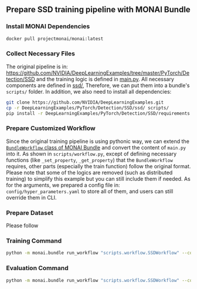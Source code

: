 ## Prepare SSD training pipeline with MONAI Bundle

### Install MONAI Dependencies

```Bash
docker pull projectmonai/monai:latest
```

### Collect Necessary Files

The original pipeline is in: https://github.com/NVIDIA/DeepLearningExamples/tree/master/PyTorch/Detection/SSD and the training logic is defined in [main.py](https://github.com/NVIDIA/DeepLearningExamples/blob/master/PyTorch/Detection/SSD/main.py).
All necessary components are defined in [ssd/](https://github.com/NVIDIA/DeepLearningExamples/tree/master/PyTorch/Detection/SSD/ssd), Therefore, we can put them into a bundle's `scripts/` folder. In addition, we also need to install all dependencies:

```Bash
git clone https://github.com/NVIDIA/DeepLearningExamples.git
cp -r DeepLearningExamples/PyTorch/Detection/SSD/ssd/ scripts/
pip install -r DeepLearningExamples/PyTorch/Detection/SSD/requirements.txt
```

### Prepare Customized Workflow

Since the original training pipeline is using pythonic way, we can extend the [`BundleWorkflow` class of MONAI Bundle](https://github.com/Project-MONAI/MONAI/blob/dev/monai/bundle/workflows.py) and convert the content of `main.py` into it.
As shown in `scripts/workflow.py`, except of defining necessary functions (like `_set_property`, `_get_property`) that the `BundleWorkflow` requires, other parts (especially the train function) follow the original format. Please note that some of the logics are removed (such as distributed training) to simplify this example but you can still include them if needed.
As for the arguments, we prepared a config file in: `config/hyper_parameters.yaml` to store all of them, and users can still override them in CLI.

### Prepare Dataset

Please follow 

### Training Command

```Bash
python -m monai.bundle run_workflow "scripts.workflow.SSDWorkflow" --config_file configs/hyper_parameters.yaml --data <dataset to be trained>
```

### Evaluation Command

```Bash
python -m monai.bundle run_workflow "scripts.workflow.SSDWorkflow" --config_file configs/hyper_parameters.yaml --data <dataset to be trained> --checkpoint <checkpoint path> --mode evaluation
```

